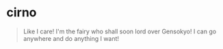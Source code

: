 # cirno

> Like I care! I'm the fairy who shall soon lord over Gensokyo! I can go anywhere and do anything I want!
